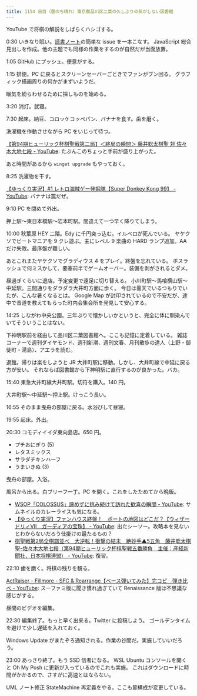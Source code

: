 ```yaml
---
title: 1154 日目（曇のち晴れ）東京都品川区二葉の久しぶりの気がしない図書館
---
```


YouTube で将棋の解説をしばらくハシゴする。

0:30 いきなり眠い。[読書ノート][note]の簡単な issue を一本こなす。
JavaScript 総合見出しを作成。他の主題でも同様の作業をするのが自然だが当面放置。

1:05 GitHub にプッシュ。便意がする。

1:15 排便。PC に戻るとスクリーンセーバーごときでファンがブン回る。
グラフィック描画周りの何かがまずいようだ。

眠気を紛らわせるために探しものを始める。

3:20 消灯。就寝。

7:30 起床。納豆、コロッケコッペパン、バナナを食す。歯を磨く。

洗濯機を作動させながら PC をいじって待つ。

[【第94期ヒューリック杯棋聖戦第二局】＜終局の瞬間＞ 藤井聡太棋聖 対 佐々木大地七段 - YouTube](https://www.youtube.com/watch?v=kIJXd1vQLjk):
たぶんこのちょっと手前が盛り上がった。

あと時間があるから `winget upgrade` もやっておく。

8:25 洗濯物を干す。

[【ゆっくり実況】#1 レトロ海賊ゲー発掘隊【Super Donkey Kong 99】 - YouTube](https://www.youtube.com/watch?v=UKAJ5A5UHVM):
バナナは罠だぜ。

9:10 PC を閉めて外出。

押上駅～東日本橋駅～岩本町駅。間違えて一つ早く降りてしまう。

10:00 秋葉原 HEY 二階。Edy に千円突っ込む。イルベロが死んでいる。
ヤケクソでビートマニアを 9 クレ遊ぶ。主にレベル 9 楽曲の HARD ランプ追加。AA だけ失敗。最序盤が難しい。

あとこれまたヤケクソでグラディウス 4 をプレイ。終盤を忘れている。
ボスラッシュで何ミスかして、要塞前半でゲームオーバー。装備を剥がされるとダメ。

昼過ぎくらいに退店。予定変更で遠足に切り替える。
小川町駅～馬喰横山駅～中延駅。三間通りをダラダラ大井町方面に歩く。
今日は曇天でいるつもりでいたが、こんな暑くなるとは。
Google Map が封印されているので不安だが、途中で昔道を教えてもらった町内会集会所を発見して安心する。

14:25 しながわ中央公園。三年ぶりで懐かしいかというと、完全に体に馴染んでいてそういうことはない。

下神明駅前を経由して品川区二葉図書館へ。ここも記憶に定着している。
雑誌コーナーで週刊ダイヤモンド、週刊新潮、週刊文春、月刊散歩の達人（上野・御徒町・湯島）、アエラを読む。

退館。帰りは楽をしようと JR 大井町駅に移動。しかし、大井町線で中延に戻る方が安い。
それならば図書館から下神明駅に直行するのが良かった。バカ。

15:40 東急大井町線大井町駅。切符を購入。140 円。

大井町駅～中延駅～押上駅。けっこう長い。

16:55 そのまま曳舟の部屋に戻る。水浴びして昼寝。

19:55 起床。外出。

20:30 コモディイイダ東向島店。650 円。

* プチおにぎり (5)
* レタスミックス
* サラダチキンハーフ
* うまいきぬ (3)

曳舟の部屋。入浴。

風呂から出る。白ブリーフ一丁。PC を開く。これをしたためてから晩飯。

* [WSOP「COLOSSUS」諦めずに挑み続けて訪れた歓喜の瞬間 - YouTube](https://www.youtube.com/shorts/ExAKeenzGgE):
  サムネイルのカレーライスも気になる。
* [【ゆっくり実況】ファンハウス終盤！　ボートの地図はどこだ？【ウィザードリィⅦ　ガーディアの宝珠】 - YouTube](https://www.youtube.com/watch?v=Qy5xKr_vGGA):
  出たシーソー。攻略本を見ないとわからないだろう仕掛けの最たるもの？
* [棋聖戦第2局全棋譜並べ　大逆転！衝撃の結末　絶妙手▲5五角　藤井聡太棋聖ｰ佐々木大地七段（第94期ヒューリック杯棋聖戦五番勝負　主催：産経新聞社、日本将棋連盟） - YouTube](https://www.youtube.com/watch?v=DYqTUopl154):
  復習。

22:10 歯を磨く。将棋の残りを観る。

[ActRaiser - Fillmore - SFC &amp; Rearrange【ベース弾いてみた】完コピ　弾き比べ - YouTube](https://www.youtube.com/watch?v=DQworEa_oGk):
スーファミ版に聞き慣れ過ぎていて Renaissance 版は不思議な感じがする。

昼間のビデオを編集。

22:30 編集終了。もっと早く出来る。Twitter に投稿しよう。
ゴールデンタイムを避けて少し遅延を入れておく。

Windows Update がまたぞろ通知される。作業の谷間だ。実施していいだろう。

23:00 あっさり終了。もう SSD 信者になる。
WSL Ubuntu コンソールを開くと Oh My Posh に更新が入っているのでこれも実施。
これはダウンロードに時間がかかるので、さすがに高速とはならない。

UML ノート修正 StateMachine 再定義をやる。ここも節構成が変更している。

[note]: https://showa-yojyo.github.io/notebook/

